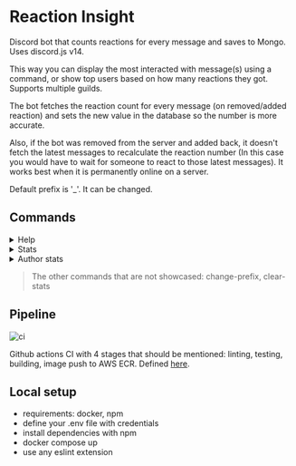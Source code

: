 # Reaction Insight
Discord bot that counts reactions for every message and saves to Mongo. Uses discord.js v14.

This way you can display the most interacted with message(s) using a command, or show top users based on how many reactions they got.
Supports multiple guilds.

The bot fetches the reaction count for every message (on removed/added reaction) and sets the new value in the database so the number is more accurate.

Also, if the bot was removed from the server and added back, it doesn't fetch the latest messages to recalculate the reaction number (In this case you would have to wait for someone to react to those latest messages). It works best when it is permanently online on a server.

Default prefix is '_'. It can be changed.

## Commands
<details>
<summary> Help </summary>
 
![help cmd](https://github.com/hsergiu/reaction-count/assets/57728877/641ffb94-8b9a-49ba-a4ab-417c28f68766)
</details>
 
<details>
<summary> Stats </summary>

Check stats for the current server or channel (using 'current-channel' parameter). Overrdide the default result limit (5) using 'limit' param. (ex: _stats limit 10 ; _stats current-channel)
 
![stats cmd](https://github.com/hsergiu/reaction-count/assets/57728877/b624e607-565a-42ca-82ac-e0e6484a7b4b)

![stats channel cmd](https://github.com/hsergiu/reaction-count/assets/57728877/136ef6ff-2d0a-49a8-aa10-3aa6c00b5889)

</details>

<details>
<summary> Author stats </summary>

Find who are the top authors of the current server based on the reaction count they got on their messages. (ex: _author-stats)
 
![top authors cmd](https://github.com/hsergiu/reaction-count/assets/57728877/cfd97b71-a425-4b00-988a-2f92fe6b69c3)

</details>

> The other commands that are not showcased: change-prefix, clear-stats

## Pipeline
![ci](https://github.com/hsergiu/reaction-count/actions/workflows/main-workflow.yml/badge.svg) 

Github actions CI with 4 stages that should be mentioned: linting, testing, building, image push to AWS ECR. Defined [here](.github/workflows/main-workflow.yml).

## Local setup
- requirements: docker, npm
- define your .env file with credentials
- install dependencies  with npm
- docker compose up
- use any eslint extension
